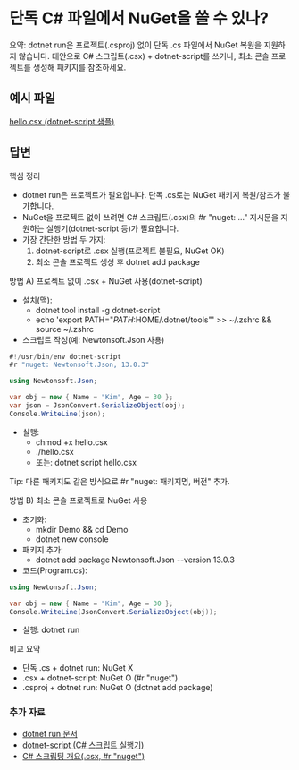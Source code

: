 # 단독 C# 파일에서 NuGet을 쓸 수 있나?
요약: dotnet run은 프로젝트(.csproj) 없이 단독 .cs 파일에서 NuGet 복원을 지원하지 않습니다. 대안으로 C# 스크립트(.csx) + dotnet-script를 쓰거나, 최소 콘솔 프로젝트를 생성해 패키지를 참조하세요.

## 예시 파일
[hello.csx (dotnet-script 샘플)](https://github.com/dotnet-script/dotnet-script/blob/main/samples/hello/hello.csx)

## 답변
핵심 정리
- dotnet run은 프로젝트가 필요합니다. 단독 .cs로는 NuGet 패키지 복원/참조가 불가합니다.
- NuGet을 프로젝트 없이 쓰려면 C# 스크립트(.csx)의 #r "nuget: ..." 지시문을 지원하는 실행기(dotnet-script 등)가 필요합니다.
- 가장 간단한 방법 두 가지:
  1) dotnet-script로 .csx 실행(프로젝트 불필요, NuGet OK)
  2) 최소 콘솔 프로젝트 생성 후 dotnet add package

방법 A) 프로젝트 없이 .csx + NuGet 사용(dotnet-script)
- 설치(맥):
  - dotnet tool install -g dotnet-script
  - echo 'export PATH="$PATH:$HOME/.dotnet/tools"' >> ~/.zshrc && source ~/.zshrc
- 스크립트 작성(예: Newtonsoft.Json 사용)

````csharp
#!/usr/bin/env dotnet-script
#r "nuget: Newtonsoft.Json, 13.0.3"

using Newtonsoft.Json;

var obj = new { Name = "Kim", Age = 30 };
var json = JsonConvert.SerializeObject(obj);
Console.WriteLine(json);
````

- 실행:
  - chmod +x hello.csx
  - ./hello.csx
  - 또는: dotnet script hello.csx

Tip: 다른 패키지도 같은 방식으로 #r "nuget: 패키지명, 버전" 추가.

방법 B) 최소 콘솔 프로젝트로 NuGet 사용
- 초기화:
  - mkdir Demo && cd Demo
  - dotnet new console
- 패키지 추가:
  - dotnet add package Newtonsoft.Json --version 13.0.3
- 코드(Program.cs):

````csharp
using Newtonsoft.Json;

var obj = new { Name = "Kim", Age = 30 };
Console.WriteLine(JsonConvert.SerializeObject(obj));
````

- 실행: dotnet run

비교 요약
- 단독 .cs + dotnet run: NuGet X
- .csx + dotnet-script: NuGet O (#r "nuget")
- .csproj + dotnet run: NuGet O (dotnet add package)

### 추가 자료
- [dotnet run 문서](https://learn.microsoft.com/dotnet/core/tools/dotnet-run)
- [dotnet-script (C# 스크립트 실행기)](https://github.com/dotnet-script/dotnet-script)
- [C# 스크립팅 개요(.csx, #r "nuget")](https://learn.microsoft.com/dotnet/csharp/scripting/)